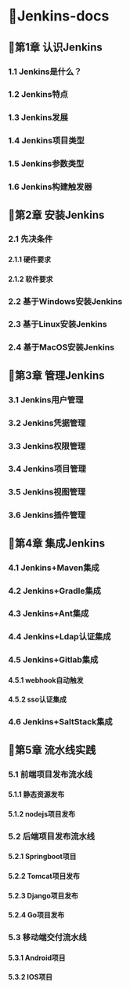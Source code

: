 # 🏅Jenkins-docs

## 🏅第1章  认识Jenkins
### 1.1  Jenkins是什么？
### 1.2  Jenkins特点
### 1.3  Jenkins发展
### 1.4  Jenkins项目类型
### 1.5  Jenkins参数类型
### 1.6  Jenkins构建触发器

## 🏅第2章  安装Jenkins
### 2.1  先决条件
#### 2.1.1  硬件要求
#### 2.1.2  软件要求
### 2.2  基于Windows安装Jenkins
### 2.3  基于Linux安装Jenkins
### 2.4  基于MacOS安装Jenkins

## 🏅第3章  管理Jenkins
### 3.1  Jenkins用户管理
### 3.2  Jenkins凭据管理
### 3.3  Jenkins权限管理
### 3.4  Jenkins项目管理
### 3.5  Jenkins视图管理
### 3.6  Jenkins插件管理

## 🏅第4章  集成Jenkins
### 4.1  Jenkins+Maven集成
### 4.2  Jenkins+Gradle集成
### 4.3  Jenkins+Ant集成
### 4.4  Jenkins+Ldap认证集成
### 4.5  Jenkins+Gitlab集成
#### 4.5.1  webhook自动触发
#### 4.5.2  sso认证集成
### 4.6 Jenkins+SaltStack集成

## 🏅第5章  流水线实践
### 5.1 前端项目发布流水线
#### 5.1.1 静态资源发布
#### 5.1.2 nodejs项目发布
### 5.2 后端项目发布流水线
#### 5.2.1 Springboot项目
#### 5.2.2 Tomcat项目发布
#### 5.2.3 Django项目发布
#### 5.2.4 Go项目发布
### 5.3 移动端交付流水线
#### 5.3.1 Android项目
#### 5.3.2 IOS项目
